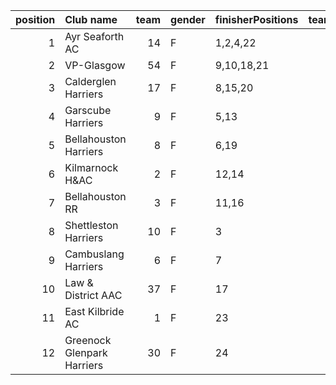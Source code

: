 |   position | Club name                  |   team | gender   | finisherPositions   |   teamPoints |   penaltyPoints |   totalPoints |   totalFinishers | Website                                    |
|-----------:|:---------------------------|-------:|:---------|:--------------------|-------------:|----------------:|--------------:|-----------------:|:-------------------------------------------|
|          1 | Ayr Seaforth AC            |     14 | F        | 1,2,4,22            |           29 |               0 |            29 |                4 | https://www.ayrseaforth.co.uk/             |
|          2 | VP-Glasgow                 |     54 | F        | 9,10,18,21          |           58 |               0 |            58 |                4 | https://www.vp-glasgow.com                 |
|          3 | Calderglen Harriers        |     17 | F        | 8,15,20             |           43 |              34 |            77 |                3 | http://www.calderglenharriers.org.uk/      |
|          4 | Garscube Harriers          |      9 | F        | 5,13                |           18 |              68 |            86 |                2 | https://www.garscubeharriers.org.uk/       |
|          5 | Bellahouston Harriers      |      8 | F        | 6,19                |           25 |              68 |            93 |                2 | http://www.bellahoustonharriers.co.uk/     |
|          6 | Kilmarnock H&AC            |      2 | F        | 12,14               |           26 |              68 |            94 |                2 | http://www.kilmarnockharriers.com/         |
|          7 | Bellahouston RR            |      3 | F        | 11,16               |           27 |              68 |            95 |                2 | https://www.bellahoustonroadrunners.co.uk/ |
|          8 | Shettleston Harriers       |     10 | F        | 3                   |            3 |             102 |           105 |                1 | http://shettlestonharriers.org.uk/         |
|          9 | Cambuslang Harriers        |      6 | F        | 7                   |            7 |             102 |           109 |                1 | https://cambuslangharriers.org/            |
|         10 | Law & District AAC         |     37 | F        | 17                  |           17 |             102 |           119 |                1 | http://www.lawaac.co.uk/                   |
|         11 | East Kilbride AC           |      1 | F        | 23                  |           23 |             102 |           125 |                1 | http://www.ekac.org.uk/                    |
|         12 | Greenock Glenpark Harriers |     30 | F        | 24                  |           24 |             102 |           126 |                1 | https://greenockglenparkharriers.com/      |